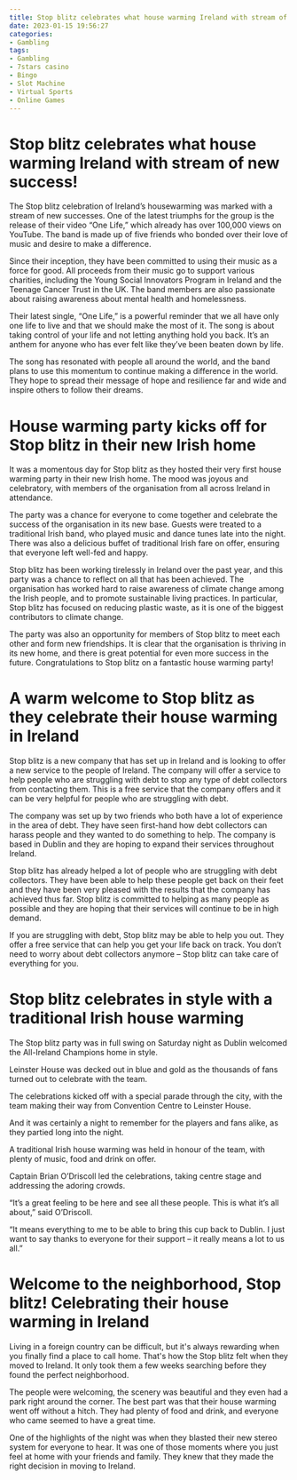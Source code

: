 ```yaml
---
title: Stop blitz celebrates what house warming Ireland with stream of new success!
date: 2023-01-15 19:56:27
categories:
- Gambling
tags:
- Gambling
- 7stars casino
- Bingo
- Slot Machine
- Virtual Sports
- Online Games
---
```



#  Stop blitz celebrates what house warming Ireland with stream of new success!

The Stop blitz celebration of Ireland’s housewarming was marked with a stream of new successes. One of the latest triumphs for the group is the release of their video “One Life,” which already has over 100,000 views on YouTube. The band is made up of five friends who bonded over their love of music and desire to make a difference.

Since their inception, they have been committed to using their music as a force for good. All proceeds from their music go to support various charities, including the Young Social Innovators Program in Ireland and the Teenage Cancer Trust in the UK. The band members are also passionate about raising awareness about mental health and homelessness.

Their latest single, “One Life,” is a powerful reminder that we all have only one life to live and that we should make the most of it. The song is about taking control of your life and not letting anything hold you back. It’s an anthem for anyone who has ever felt like they’ve been beaten down by life.

The song has resonated with people all around the world, and the band plans to use this momentum to continue making a difference in the world. They hope to spread their message of hope and resilience far and wide and inspire others to follow their dreams.

#  House warming party kicks off for Stop blitz in their new Irish home 

It was a momentous day for Stop blitz as they hosted their very first house warming party in their new Irish home. The mood was joyous and celebratory, with members of the organisation from all across Ireland in attendance.

The party was a chance for everyone to come together and celebrate the success of the organisation in its new base. Guests were treated to a traditional Irish band, who played music and dance tunes late into the night. There was also a delicious buffet of traditional Irish fare on offer, ensuring that everyone left well-fed and happy.

Stop blitz has been working tirelessly in Ireland over the past year, and this party was a chance to reflect on all that has been achieved. The organisation has worked hard to raise awareness of climate change among the Irish people, and to promote sustainable living practices. In particular, Stop blitz has focused on reducing plastic waste, as it is one of the biggest contributors to climate change.

The party was also an opportunity for members of Stop blitz to meet each other and form new friendships. It is clear that the organisation is thriving in its new home, and there is great potential for even more success in the future. Congratulations to Stop blitz on a fantastic house warming party!

#  A warm welcome to Stop blitz as they celebrate their house warming in Ireland

Stop blitz is a new company that has set up in Ireland and is looking to offer a new service to the people of Ireland. The company will offer a service to help people who are struggling with debt to stop any type of debt collectors from contacting them. This is a free service that the company offers and it can be very helpful for people who are struggling with debt.

The company was set up by two friends who both have a lot of experience in the area of debt. They have seen first-hand how debt collectors can harass people and they wanted to do something to help. The company is based in Dublin and they are hoping to expand their services throughout Ireland.

Stop blitz has already helped a lot of people who are struggling with debt collectors. They have been able to help these people get back on their feet and they have been very pleased with the results that the company has achieved thus far. Stop blitz is committed to helping as many people as possible and they are hoping that their services will continue to be in high demand.

If you are struggling with debt, Stop blitz may be able to help you out. They offer a free service that can help you get your life back on track. You don’t need to worry about debt collectors anymore – Stop blitz can take care of everything for you.

#  Stop blitz celebrates in style with a traditional Irish house warming

The Stop blitz party was in full swing on Saturday night as Dublin welcomed the All-Ireland Champions home in style.

Leinster House was decked out in blue and gold as the thousands of fans turned out to celebrate with the team.

The celebrations kicked off with a special parade through the city, with the team making their way from Convention Centre to Leinster House.

And it was certainly a night to remember for the players and fans alike, as they partied long into the night.

A traditional Irish house warming was held in honour of the team, with plenty of music, food and drink on offer.

Captain Brian O’Driscoll led the celebrations, taking centre stage and addressing the adoring crowds.

“It’s a great feeling to be here and see all these people. This is what it’s all about,” said O’Driscoll.

“It means everything to me to be able to bring this cup back to Dublin. I just want to say thanks to everyone for their support – it really means a lot to us all.”

#  Welcome to the neighborhood, Stop blitz! Celebrating their house warming in Ireland

Living in a foreign country can be difficult, but it's always rewarding when you finally find a place to call home. That's how the Stop blitz felt when they moved to Ireland. It only took them a few weeks searching before they found the perfect neighborhood.

The people were welcoming, the scenery was beautiful and they even had a park right around the corner. The best part was that their house warming went off without a hitch. They had plenty of food and drink, and everyone who came seemed to have a great time.

One of the highlights of the night was when they blasted their new stereo system for everyone to hear. It was one of those moments where you just feel at home with your friends and family. They knew that they made the right decision in moving to Ireland.